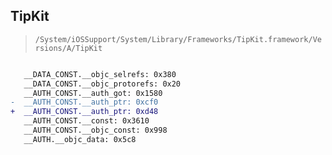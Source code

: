 ## TipKit

> `/System/iOSSupport/System/Library/Frameworks/TipKit.framework/Versions/A/TipKit`

```diff

   __DATA_CONST.__objc_selrefs: 0x380
   __DATA_CONST.__objc_protorefs: 0x20
   __AUTH_CONST.__auth_got: 0x1580
-  __AUTH_CONST.__auth_ptr: 0xcf0
+  __AUTH_CONST.__auth_ptr: 0xd48
   __AUTH_CONST.__const: 0x3610
   __AUTH_CONST.__objc_const: 0x998
   __AUTH.__objc_data: 0x5c8

```
